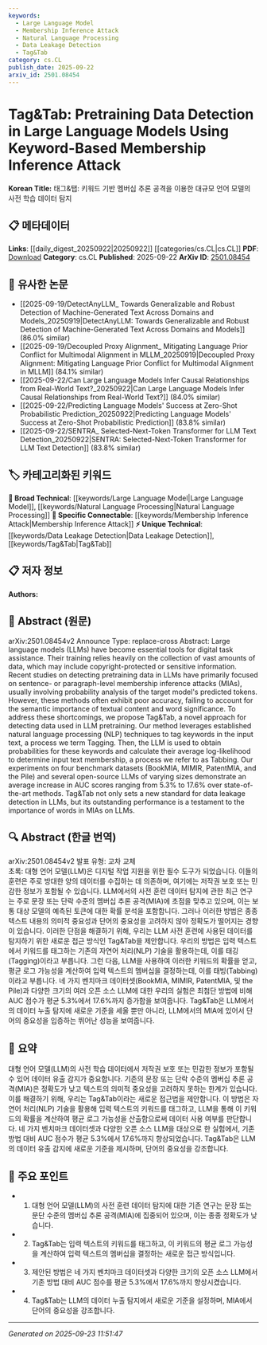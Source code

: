 ```yaml
---
keywords:
  - Large Language Model
  - Membership Inference Attack
  - Natural Language Processing
  - Data Leakage Detection
  - Tag&Tab
category: cs.CL
publish_date: 2025-09-22
arxiv_id: 2501.08454
---
```


<!-- KEYWORD_LINKING_METADATA:
{
  "processed_timestamp": "2025-09-23T11:51:47.452616",
  "vocabulary_version": "1.0",
  "selected_keywords": [
    "Large Language Model",
    "Membership Inference Attack",
    "Natural Language Processing",
    "Data Leakage Detection",
    "Tag&Tab"
  ],
  "rejected_keywords": [],
  "similarity_scores": {
    "Large Language Model": 0.85,
    "Membership Inference Attack": 0.78,
    "Natural Language Processing": 0.82,
    "Data Leakage Detection": 0.77,
    "Tag&Tab": 0.79
  },
  "extraction_method": "AI_prompt_based",
  "budget_applied": true,
  "candidates_json": {
    "candidates": [
      {
        "surface": "Large Language Models",
        "canonical": "Large Language Model",
        "aliases": [
          "LLMs"
        ],
        "category": "broad_technical",
        "rationale": "Central to the paper's focus on pretraining data detection and membership inference attacks.",
        "novelty_score": 0.3,
        "connectivity_score": 0.9,
        "specificity_score": 0.65,
        "link_intent_score": 0.85
      },
      {
        "surface": "Membership Inference Attacks",
        "canonical": "Membership Inference Attack",
        "aliases": [
          "MIA"
        ],
        "category": "specific_connectable",
        "rationale": "Key concept for linking discussions on data privacy and security in machine learning.",
        "novelty_score": 0.7,
        "connectivity_score": 0.75,
        "specificity_score": 0.8,
        "link_intent_score": 0.78
      },
      {
        "surface": "Natural Language Processing",
        "canonical": "Natural Language Processing",
        "aliases": [
          "NLP"
        ],
        "category": "broad_technical",
        "rationale": "Relevant for connecting to broader discussions on language model applications and techniques.",
        "novelty_score": 0.2,
        "connectivity_score": 0.88,
        "specificity_score": 0.6,
        "link_intent_score": 0.82
      },
      {
        "surface": "Data Leakage Detection",
        "canonical": "Data Leakage Detection",
        "aliases": [
          "Data Leak Detection"
        ],
        "category": "unique_technical",
        "rationale": "Unique focus of the paper, highlighting advancements in detecting unauthorized data use.",
        "novelty_score": 0.65,
        "connectivity_score": 0.7,
        "specificity_score": 0.85,
        "link_intent_score": 0.77
      },
      {
        "surface": "Tag&Tab",
        "canonical": "Tag&Tab",
        "aliases": [
          "Tag and Tab"
        ],
        "category": "unique_technical",
        "rationale": "Proposed novel method in the paper, crucial for understanding the new approach to data detection.",
        "novelty_score": 0.8,
        "connectivity_score": 0.6,
        "specificity_score": 0.9,
        "link_intent_score": 0.79
      }
    ],
    "ban_list_suggestions": [
      "method",
      "experiment",
      "performance"
    ]
  },
  "decisions": [
    {
      "candidate_surface": "Large Language Models",
      "resolved_canonical": "Large Language Model",
      "decision": "linked",
      "scores": {
        "novelty": 0.3,
        "connectivity": 0.9,
        "specificity": 0.65,
        "link_intent": 0.85
      }
    },
    {
      "candidate_surface": "Membership Inference Attacks",
      "resolved_canonical": "Membership Inference Attack",
      "decision": "linked",
      "scores": {
        "novelty": 0.7,
        "connectivity": 0.75,
        "specificity": 0.8,
        "link_intent": 0.78
      }
    },
    {
      "candidate_surface": "Natural Language Processing",
      "resolved_canonical": "Natural Language Processing",
      "decision": "linked",
      "scores": {
        "novelty": 0.2,
        "connectivity": 0.88,
        "specificity": 0.6,
        "link_intent": 0.82
      }
    },
    {
      "candidate_surface": "Data Leakage Detection",
      "resolved_canonical": "Data Leakage Detection",
      "decision": "linked",
      "scores": {
        "novelty": 0.65,
        "connectivity": 0.7,
        "specificity": 0.85,
        "link_intent": 0.77
      }
    },
    {
      "candidate_surface": "Tag&Tab",
      "resolved_canonical": "Tag&Tab",
      "decision": "linked",
      "scores": {
        "novelty": 0.8,
        "connectivity": 0.6,
        "specificity": 0.9,
        "link_intent": 0.79
      }
    }
  ]
}
-->

# Tag&Tab: Pretraining Data Detection in Large Language Models Using Keyword-Based Membership Inference Attack

**Korean Title:** 태그&탭: 키워드 기반 멤버십 추론 공격을 이용한 대규모 언어 모델의 사전 학습 데이터 탐지

## 📋 메타데이터

**Links**: [[daily_digest_20250922|20250922]] [[categories/cs.CL|cs.CL]]
**PDF**: [Download](https://arxiv.org/pdf/2501.08454.pdf)
**Category**: cs.CL
**Published**: 2025-09-22
**ArXiv ID**: [2501.08454](https://arxiv.org/abs/2501.08454)

## 🔗 유사한 논문
- [[2025-09-19/DetectAnyLLM_ Towards Generalizable and Robust Detection of Machine-Generated Text Across Domains and Models_20250919|DetectAnyLLM: Towards Generalizable and Robust Detection of Machine-Generated Text Across Domains and Models]] (86.0% similar)
- [[2025-09-19/Decoupled Proxy Alignment_ Mitigating Language Prior Conflict for Multimodal Alignment in MLLM_20250919|Decoupled Proxy Alignment: Mitigating Language Prior Conflict for Multimodal Alignment in MLLM]] (84.1% similar)
- [[2025-09-22/Can Large Language Models Infer Causal Relationships from Real-World Text?_20250922|Can Large Language Models Infer Causal Relationships from Real-World Text?]] (84.0% similar)
- [[2025-09-22/Predicting Language Models' Success at Zero-Shot Probabilistic Prediction_20250922|Predicting Language Models' Success at Zero-Shot Probabilistic Prediction]] (83.8% similar)
- [[2025-09-22/SENTRA_ Selected-Next-Token Transformer for LLM Text Detection_20250922|SENTRA: Selected-Next-Token Transformer for LLM Text Detection]] (83.8% similar)

## 🏷️ 카테고리화된 키워드
**🧠 Broad Technical**: [[keywords/Large Language Model|Large Language Model]], [[keywords/Natural Language Processing|Natural Language Processing]]
**🔗 Specific Connectable**: [[keywords/Membership Inference Attack|Membership Inference Attack]]
**⚡ Unique Technical**: [[keywords/Data Leakage Detection|Data Leakage Detection]], [[keywords/Tag&Tab|Tag&Tab]]

## 📋 저자 정보

**Authors:** 

## 📄 Abstract (원문)

arXiv:2501.08454v2 Announce Type: replace-cross 
Abstract: Large language models (LLMs) have become essential tools for digital task assistance. Their training relies heavily on the collection of vast amounts of data, which may include copyright-protected or sensitive information. Recent studies on detecting pretraining data in LLMs have primarily focused on sentence- or paragraph-level membership inference attacks (MIAs), usually involving probability analysis of the target model's predicted tokens. However, these methods often exhibit poor accuracy, failing to account for the semantic importance of textual content and word significance. To address these shortcomings, we propose Tag&amp;Tab, a novel approach for detecting data used in LLM pretraining. Our method leverages established natural language processing (NLP) techniques to tag keywords in the input text, a process we term Tagging. Then, the LLM is used to obtain probabilities for these keywords and calculate their average log-likelihood to determine input text membership, a process we refer to as Tabbing. Our experiments on four benchmark datasets (BookMIA, MIMIR, PatentMIA, and the Pile) and several open-source LLMs of varying sizes demonstrate an average increase in AUC scores ranging from 5.3% to 17.6% over state-of-the-art methods. Tag&amp;Tab not only sets a new standard for data leakage detection in LLMs, but its outstanding performance is a testament to the importance of words in MIAs on LLMs.

## 🔍 Abstract (한글 번역)

arXiv:2501.08454v2 발표 유형: 교차 교체  
초록: 대형 언어 모델(LLM)은 디지털 작업 지원을 위한 필수 도구가 되었습니다. 이들의 훈련은 주로 방대한 양의 데이터를 수집하는 데 의존하며, 여기에는 저작권 보호 또는 민감한 정보가 포함될 수 있습니다. LLM에서의 사전 훈련 데이터 탐지에 관한 최근 연구는 주로 문장 또는 단락 수준의 멤버십 추론 공격(MIA)에 초점을 맞추고 있으며, 이는 보통 대상 모델의 예측된 토큰에 대한 확률 분석을 포함합니다. 그러나 이러한 방법은 종종 텍스트 내용의 의미적 중요성과 단어의 중요성을 고려하지 않아 정확도가 떨어지는 경향이 있습니다. 이러한 단점을 해결하기 위해, 우리는 LLM 사전 훈련에 사용된 데이터를 탐지하기 위한 새로운 접근 방식인 Tag&amp;Tab을 제안합니다. 우리의 방법은 입력 텍스트에서 키워드를 태그하는 기존의 자연어 처리(NLP) 기술을 활용하는데, 이를 태깅(Tagging)이라고 부릅니다. 그런 다음, LLM을 사용하여 이러한 키워드의 확률을 얻고, 평균 로그 가능성을 계산하여 입력 텍스트의 멤버십을 결정하는데, 이를 태빙(Tabbing)이라고 부릅니다. 네 가지 벤치마크 데이터셋(BookMIA, MIMIR, PatentMIA, 및 the Pile)과 다양한 크기의 여러 오픈 소스 LLM에 대한 우리의 실험은 최첨단 방법에 비해 AUC 점수가 평균 5.3%에서 17.6%까지 증가함을 보여줍니다. Tag&amp;Tab은 LLM에서의 데이터 누출 탐지에 새로운 기준을 세울 뿐만 아니라, LLM에서의 MIA에 있어서 단어의 중요성을 입증하는 뛰어난 성능을 보여줍니다.

## 📝 요약

대형 언어 모델(LLM)의 사전 학습 데이터에서 저작권 보호 또는 민감한 정보가 포함될 수 있어 데이터 유출 감지가 중요합니다. 기존의 문장 또는 단락 수준의 멤버십 추론 공격(MIA)은 정확도가 낮고 텍스트의 의미적 중요성을 고려하지 못하는 한계가 있습니다. 이를 해결하기 위해, 우리는 Tag&Tab이라는 새로운 접근법을 제안합니다. 이 방법은 자연어 처리(NLP) 기술을 활용해 입력 텍스트의 키워드를 태그하고, LLM을 통해 이 키워드의 확률을 계산하여 평균 로그 가능성을 산출함으로써 데이터 사용 여부를 판단합니다. 네 가지 벤치마크 데이터셋과 다양한 오픈 소스 LLM을 대상으로 한 실험에서, 기존 방법 대비 AUC 점수가 평균 5.3%에서 17.6%까지 향상되었습니다. Tag&Tab은 LLM의 데이터 유출 감지에 새로운 기준을 제시하며, 단어의 중요성을 강조합니다.

## 🎯 주요 포인트

- 1. 대형 언어 모델(LLM)의 사전 훈련 데이터 탐지에 대한 기존 연구는 문장 또는 문단 수준의 멤버십 추론 공격(MIA)에 집중되어 있으며, 이는 종종 정확도가 낮습니다.
- 2. Tag&amp;Tab는 입력 텍스트의 키워드를 태그하고, 이 키워드의 평균 로그 가능성을 계산하여 입력 텍스트의 멤버십을 결정하는 새로운 접근 방식입니다.
- 3. 제안된 방법은 네 가지 벤치마크 데이터셋과 다양한 크기의 오픈 소스 LLM에서 기존 방법 대비 AUC 점수를 평균 5.3%에서 17.6%까지 향상시켰습니다.
- 4. Tag&amp;Tab는 LLM의 데이터 누출 탐지에서 새로운 기준을 설정하며, MIA에서 단어의 중요성을 강조합니다.


---

*Generated on 2025-09-23 11:51:47*